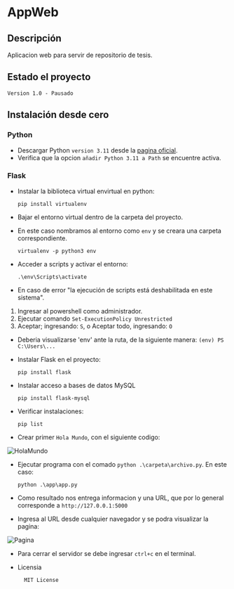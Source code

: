 # AppWeb 

## Descripción
Aplicacion web para servir de repositorio de tesis.

## Estado el proyecto
    Version 1.0 - Pausado

## Instalación desde cero

### Python
- Descargar Python `version 3.11` desde la [pagina oficial](https://www.python.org/).
- Verifica que la opcion `añadir Python 3.11 a Path` se encuentre activa.

### Flask

- Instalar la biblioteca virtual envirtual en python:

      pip install virtualenv

- Bajar el entorno virtual dentro de la carpeta del proyecto. 
- En este caso nombramos al entorno como `env` y se creara una carpeta correspondiente.

      virtualenv -p python3 env

- Acceder a scripts y activar el entorno:

      .\env\Scripts\activate

- En caso de error "la ejecución de scripts está deshabilitada en este sistema".
1. Ingresar al powershell como administrador.
2. Ejecutar comando `Set-ExecutionPolicy Unrestricted`
3. Aceptar; ingresando: `S`, o Aceptar todo, ingresando: `O`

- Deberia visualizarse 'env' ante la ruta, de la siguiente manera: `(env) PS C:\Users\...`
- Instalar Flask en el proyecto:

      pip install flask
      
- Instalar acceso a bases de datos MySQL

      pip install flask-mysql

- Verificar instalaciones:

      pip list

- Crear primer `Hola Mundo`, con el siguiente codigo:
 
![HolaMundo](https://user-images.githubusercontent.com/115717996/206082127-c1bb35ca-62c9-4fb4-ad7d-365849d23a55.png)


- Ejecutar programa con el comado `python .\carpeta\archivo.py`. En este caso:

      python .\app\app.py

- Como resultado nos entrega informacion y una URL, que por lo general corresponde a `http://127.0.0.1:5000`
- Ingresa al URL desde cualquier navegador y se podra visualizar la pagina:

![Pagina](https://user-images.githubusercontent.com/115717996/206081829-c855a30b-9d6c-4090-8602-5a5ab50ddc62.png)

- Para cerrar el servidor se debe ingresar `ctrl+c` en el terminal.

- Licensia

        MIT License
